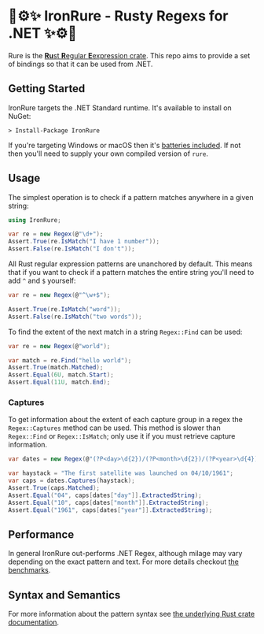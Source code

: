 # 🚀⚙️✨ IronRure - Rusty Regexs for .NET ✨⚙️🚀

Rure is the [**Ru**st **R**egular **E**expression crate](https://github.com/rust-lang/regex). This repo aims to provide a set of bindings so that it can be used from .NET.

## Getting Started

IronRure targets the .NET Standard runtime. It's available to install on NuGet:

    > Install-Package IronRure

If you're targeting Windows or macOS then it's [batteries included](https://github.com/iwillspeak/IronRure-Batteries). If not then you'll need to supply your own compiled version of `rure`.

## Usage

The simplest operation is to check if a pattern matches anywhere in a given string:

```csharp
using IronRure;

var re = new Regex(@"\d+");
Assert.True(re.IsMatch("I have 1 number"));
Assert.False(re.IsMatch("I don't"));
```

All Rust regular expression patterns are unanchored by default. This means that if you want to check if a pattern matches the entire string you'll need to add `^` and `$` yourself:

```csharp
var re = new Regex(@"^\w+$");

Assert.True(re.IsMatch("word"));
Assert.False(re.IsMatch("two words"));
```

To find the extent of the next match in a string `Regex::Find` can be used:

```csharp
var re = new Regex(@"world");

var match = re.Find("hello world");
Assert.True(match.Matched);
Assert.Equal(6U, match.Start);
Assert.Equal(11U, match.End);
```

### Captures

To get information about the extent of each capture group in a regex the `Regex::Captures` method can be used. This method is slower than `Regex::Find` or `Regex::IsMatch`; only use it if you must retrieve capture information.

```csharp
var dates = new Regex(@"(?P<day>\d{2})/(?P<month>\d{2})/(?P<year>\d{4})");

var haystack = "The first satellite was launched on 04/10/1961";
var caps = dates.Captures(haystack);
Assert.True(caps.Matched);
Assert.Equal("04", caps[dates["day"]].ExtractedString);
Assert.Equal("10", caps[dates["month"]].ExtractedString);
Assert.Equal("1961", caps[dates["year"]].ExtractedString);
```

## Performance

In general IronRure out-performs .NET Regex, although milage may vary depending on the exact pattern and text. For more details checkout [the benchmarks](https://github.com/iwillspeak/IronRure/tree/master/bench/Alice).

## Syntax and Semantics

For more information about the pattern syntax see [the underlying Rust crate documentation](https://doc.rust-lang.org/regex/).
